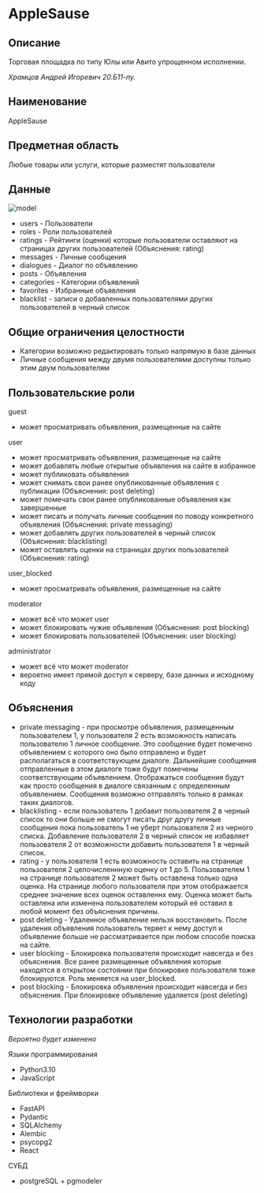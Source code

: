 # AppleSause

## Описание
Торговая площадка по типу Юлы или Авито упрощенном исполнении.

*Храмцов Андрей Игоревич 20.Б11-пу.*

## Наименование
AppleSause

## Предметная область
Любые товары или услуги, которые разместят пользователи

## Данные
![model](https://user-images.githubusercontent.com/73282986/199476953-7df0af07-23e4-4146-887d-19f45a31b48b.png)
- users - Пользователи
- roles - Роли пользователей
- ratings - Рейтинги (оценки) которые пользователи оставляют на страницах других пользователей (Объяснения: rating)
- messages - Личные сообщения
- dialogues - Диалог по объявлению
- posts - Объявления
- categories - Категории объявлений
- favorites - Избранные объявления
- blacklist - записи о добавленных пользователями других пользователей в черный список

## Общие ограничения целостности
- Категории возможно редактировать только напрямую в базе данных
- Личные сообщения между двумя пользователями доступны только этим двум пользователям

## Пользовательские роли

guest
- может просматривать объявления, размещенные на сайте

user
- может просматривать объявления, размещенные на сайте
- может добавлять любые открытые объявления на сайте в избранное
- может публиковать объявления
- может снимать свои ранее опубликованные объявления с публикации (Объяснения: post deleting)
- может помечать свои ранее опубликованные объявления как завершенные
- может писать и получать личные сообщения по поводу конкретного объявления (Объяснения: private messaging)
- может добавлять других пользователей в черный список (Объяснения: blacklisting)
- может оставлять оценки на страницах других пользователей (Объяснения: rating)

user_blocked
- может просматривать объявления, размещенные на сайте

moderator
- может всё что может user
- может блокировать чужие объявления (Объяснения: post blocking)
- может блокировать пользователей (Объяснения: user blocking)

administrator
- может всё что может moderator
- вероятно имеет прямой доступ к серверу, базе данных и исходному коду

## Объяснения
- private messaging - при просмотре объявления, размещенным пользователем 1, у пользователя 2 есть возможность написать пользователю 1 личное сообщение. Это сообщение будет помечено объявлением с которого оно было отправлено и будет располагаться в соответствующем диалоге. Дальнейшие сообщения отправленные в этом диалоге тоже будут помечены соответствующим объявлением. Отображаться сообщения будут как просто сообщения в диалоге связанным с определенным объявлением. Сообщения возможно отправлять только в рамках таких диалогов.
- blacklisting - если пользователь 1 добавит пользователя 2 в черный список то они больше не смогут писать друг другу личные сообщения пока пользователь 1 не уберт пользователя 2 из черного списка. Добавление пользователя 2 в черный список не избавляет пользователя 2 от возможности добавить пользователя 1 в черный список.
- rating - у пользователя 1 есть возможность оставить на странице пользователя 2 целочисленнную оценку от 1 до 5. Пользователем 1 на странице пользователя 2 может быть оставлена только одна оценка. На странице любого пользователя при этом отображается среднее значение всех оценок оставленнх ему.
Оценка может быть оставлена или изменена пользователем который её оставил в любой момент без объяснения причины.
- post deleting - Удаленное объявление нельзя восстановить. После удаления объявления пользователь теряет к нему доступ и объявление больше не рассматривается при любом способе поиска на сайте.
- user blocking - Блокировка пользователя происходит навсегда и без объяснения. Все ранее размещенные объявления которые находятся в открытом состоянии при блокировке пользователя тоже блокируются. Роль меняется на user_blocked.
- post blocking - Блокировка объявления происходит навсегда и без объяснения. При блокировке объявление удаляется (post deleting)

## Технологии разработки

*Вероятно будет изменено*

Языки программирования
- Python3.10
- JavaScript

Библиотеки и фреймворки
- FastAPI
- Pydantic
- SQLAlchemy
- Alembic
- psycopg2
- React

СУБД
- postgreSQL + pgmodeler

